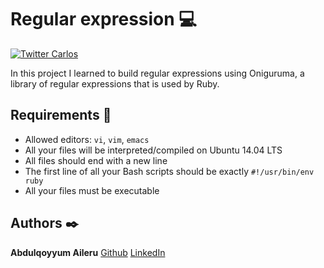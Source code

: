 # Regular expression :computer:
[![Twitter Carlos](https://img.shields.io/twitter/follow/quyyumzy?label=AbdulqoyyumAileru&style=social)](https://twitter.com/quyyumzy)

In this project I learned to build regular expressions using Oniguruma, a library of regular expressions that is used by Ruby. 


## Requirements :bookmark_tabs:

* Allowed editors: ```vi```, ```vim```, ```emacs```
* All your files will be interpreted/compiled on Ubuntu 14.04 LTS
* All files should end with a new line
* The first line of all your Bash scripts should be exactly ```#!/usr/bin/env ruby```
* All your files must be executable




## Authors :black_nib:
**Abdulqoyyum Aileru** 
                  [Github](https://github.com/olagold-hackxx)
                  [LinkedIn](https://www.linkedin.com/in/abdulqoyyum-aileru-017b75253/)